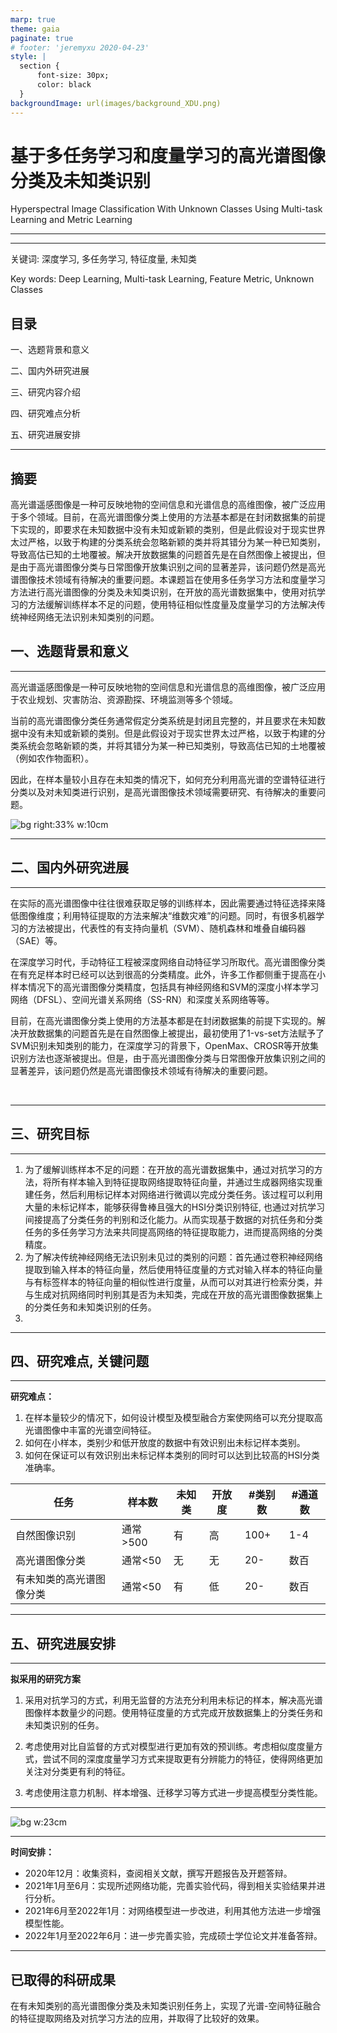 ```yaml
---
marp: true
theme: gaia
paginate: true
# footer: 'jeremyxu 2020-04-23'
style: |
  section {
      font-size: 30px;
      color: black
  }
backgroundImage: url(images/background_XDU.png)
---
```

<!-- 字体设置 -->
<!-- <style>
section {
  font-family: 'Times New Roman', serif !important;
}
</style> -->

<!-- <style>
section {
  font-family: 'Microsoft YaHei', 'Times'， 'SimHei', sans-serif;
}
</style> -->

<style>
section {
  font-family: 'Microsoft YaHei', 'Times', sans-serif;
}
</style>

<!-- 
_backgroundImage: url(https://cdn.jsdelivr.net/gh/sunqinghu/PicRepo/img/2020/background_head.png)
_class: lead
_paginate: false -->

<style scoped>
section {
    font-size: 30px;
}
</style>
# 基于多任务学习和度量学习的高光谱图像分类及未知类识别

<!--基于度量学习和GAN的有未知类别的高光谱图像分类-->

<!--基于多任务学习和度量学习的现实世界中的高光谱图像分类-->

Hyperspectral Image Classification With Unknown Classes Using Multi-task Learning and Metric Learning

<!--Few-Shot Hyperspectral Image Classification With Unknown Classes Using Multitask Deep Learning-->

---
<!-- _class: lead 
_paginate: false -->

<style scoped>
section {
    text-align: left;
    font-size: 35px;
}
</style>
---

关键词: 深度学习, 多任务学习, 特征度量, 未知类

Key words: Deep Learning, Multi-task Learning,  Feature Metric, Unknown Classes

## 目录

 一、选题背景和意义

 二、国内外研究进展

 三、研究内容介绍

 四、研究难点分析

 五、研究进展安排

---
<!-- 
_class: lead gaia
_paginate: false
_color: black -->

<style scoped>
section {
    font-size: 30px;
}
</style>
## 摘要

高光谱遥感图像是一种可反映地物的空间信息和光谱信息的高维图像，被广泛应用于多个领域。目前，在高光谱图像分类上使用的方法基本都是在封闭数据集的前提下实现的，即要求在未知数据中没有未知或新颖的类别，但是此假设对于现实世界太过严格，以致于构建的分类系统会忽略新颖的类并将其错分为某一种已知类别，导致高估已知的土地覆被。解决开放数据集的问题首先是在自然图像上被提出，但是由于高光谱图像分类与日常图像开放集识别之间的显著差异，该问题仍然是高光谱图像技术领域有待解决的重要问题。本课题旨在使用多任务学习方法和度量学习方法进行高光谱图像的分类及未知类识别，在开放的高光谱数据集中，使用对抗学习的方法缓解训练样本不足的问题，使用特征相似性度量及度量学习的方法解决传统神经网络无法识别未知类别的问题。



## 一、选题背景和意义

------

高光谱遥感图像是一种可反映地物的空间信息和光谱信息的高维图像，被广泛应用于农业规划、灾害防治、资源勘探、环境监测等多个领域。

当前的高光谱图像分类任务通常假定分类系统是封闭且完整的，并且要求在未知数据中没有未知或新颖的类别。但是此假设对于现实世界太过严格，以致于构建的分类系统会忽略新颖的类，并将其错分为某一种已知类别，导致高估已知的土地覆被（例如农作物面积）。

因此，在样本量较小且存在未知类的情况下，如何充分利用高光谱的空谱特征进行分类以及对未知类进行识别，是高光谱图像技术领域需要研究、有待解决的重要问题。

![bg right:33% w:10cm](https://cdn.jsdelivr.net/gh/sunqinghu/PicRepo/img/2020/Going_hyperspectral_pillars.jpg)

------

<!-- 
_class: lead gaia
_paginate: false
_color: black -->

<style scoped>
section {
    font-size: 30px;
}
</style>

##  二、国内外研究进展

------

在实际的高光谱图像中往往很难获取足够的训练样本，因此需要通过特征选择来降低图像维度；利用特征提取的方法来解决“维数灾难”的问题。同时，有很多机器学习的方法被提出，代表性的有支持向量机（SVM）、随机森林和堆叠自编码器（SAE）等。

在深度学习时代，手动特征工程被深度网络自动特征学习所取代。高光谱图像分类在有充足样本时已经可以达到很高的分类精度。此外，许多工作都侧重于提高在小样本情况下的高光谱图像分类精度，包括具有神经网络和SVM的深度小样本学习网络（DFSL）、空间光谱关系网络（SS-RN）和深度关系网络等等。

目前，在高光谱图像分类上使用的方法基本都是在封闭数据集的前提下实现的。解决开放数据集的问题首先是在自然图像上被提出，最初使用了1-vs-set方法赋予了SVM识别未知类别的能力，在深度学习的背景下，OpenMax、CROSR等开放集识别方法也逐渐被提出。但是，由于高光谱图像分类与日常图像开放集识别之间的显著差异，该问题仍然是高光谱图像技术领域有待解决的重要问题。

​	<!--但是，此高精度是在未见过的数据中没有未知类的假设下实现的。但是如果未知或新颖的类的存在将导致误报，从而降低模型的精度。如果许多属于未知类的实例被归类为已知类，则该已知类的数量将在很大程度上被高估。不幸的是，在现实世界中，很难定义所有潜在的类。如前所述，由于预算限制，基于实地调查的样本收集只能涵盖研究区域的一小部分。因此，在收集的样本上训练的机器学习模型可能会面临某些实例（未知），这些实例无法归类为已知类之一--> 

<!--如3D-CNN、残差网络（ResNet）、Zhong等人提出的空谱结合的残差网络（SSRN）和Song等人提出的深度特征融合网络（DFFN）等等。他们选择邻域块作为输入，充分结合高光谱图像中的空间信息和光谱信息。-->

<!--机器学习中所有测试数据都已知这一假设称为封闭世界或封闭集。在封闭世界中，给定一个无法归类为已知类之一的未知实例，模型最终将为未知实例分配一个已知类标签，因为它无法将其标识为未知实例。在这种情况下，如果使用模型来绘制某些作物类型的地图，则不可避免地高估其面积，从而高估粮食供应总量-->

<!--机器需要从已知类中分辨未知类,这对于许多算法来说是不可能的，因为它们假设是一个封闭的世界环境。例如，深度神经网络受 SoftMax 函数的限制，该函数将输出概率限制为 1 的总和，并且每个概率在 0 到 1 之间。在这种情况下，必须为输入实例分配一个已知类。-->
<!--一个简单的解决方案是使用置信阈值，拒绝分类置信度较低的阈值。然而，低级的自信并不是未知事物的保证;相反，它是不确定的[46]。不确定实例可能是接近分类超平面边界的有价值的样本，用于主动学习，而不是未知 [48]。-->

------

<!-- 
_class: lead gaia
_paginate: false
_color: black -->

<style scoped>
section {
    font-size: 30px;
}
</style>

##  三、研究目标

------

1. 为了缓解训练样本不足的问题：在开放的高光谱数据集中，通过对抗学习的方法，将所有样本输入到特征提取网络提取特征向量，并通过生成器网络实现重建任务，然后利用标记样本对网络进行微调以完成分类任务。该过程可以利用大量的未标记样本，能够获得鲁棒且强大的HSI分类识别特征, 也通过对抗学习间接提高了分类任务的判别和泛化能力。从而实现基于数据的对抗任务和分类任务的多任务学习方法来共同提高网络的特征提取能力，进而提高网络的分类精度。
2. 为了解决传统神经网络无法识别未见过的类别的问题：首先通过卷积神经网络提取到输入样本的特征向量，然后使用特征度量的方式对输入样本的特征向量与有标签样本的特征向量的相似性进行度量，从而可以对其进行检索分类，并与生成对抗网络同时判别其是否为未知类，完成在开放的高光谱图像数据集上的分类任务和未知类识别的任务。
3. 

------

<!-- 
_class: lead gaia
_paginate: false
_color: black -->

<style scoped>
section {
    font-size: 30px;
}
</style>

##  四、研究难点, 关键问题

------

**研究难点：**

1. 在样本量较少的情况下，如何设计模型及模型融合方案使网络可以充分提取高光谱图像中丰富的光谱空间特征。
2. 如何在小样本，类别少和低开放度的数据中有效识别出未标记样本类别。
3. 如何在保证可以有效识别出未标记样本类别的同时可以达到比较高的HSI分类准确率。

| 任务                     | 样本数   | 未知类 | 开放度 | #类别数 | #通道数 |
| ------------------------ | -------- | ------ | ------ | ------- | ------- |
| 自然图像识别             | 通常>500 | 有     | 高     | 100+    | 1-4     |
| 高光谱图像分类           | 通常<50  | 无     | 无     | 20-     | 数百    |
| 有未知类的高光谱图像分类 | 通常<50  | 有     | 低     | 20-     | 数百    |

<!--如表所示，由于高光谱图像分类与日常图像开放集识别之间的三个显着差异（），很难直接使用开放集技术开发用于高光谱图像分类中的日常图像识别-->

------

<!-- 
_class: lead gaia
_paginate: false
_color: black -->

<style scoped>
section {
    font-size: 30px;
}
</style>

##  五、研究进展安排

------
**拟采用的研究方案**

1. 采用对抗学习的方式，利用无监督的方法充分利用未标记的样本，解决高光谱图像样本数量少的问题。使用特征度量的方式完成开放数据集上的分类任务和未知类识别的任务。

2. 考虑使用对比自监督的方式对模型进行更加有效的预训练。考虑相似度度量方式，尝试不同的深度度量学习方式来提取更有分辨能力的特征，使得网络更加关注对分类更有利的特征。

3. 考虑使用注意力机制、样本增强、迁移学习等方式进一步提高模型分类性能。
   
------
![bg w:23cm](https://cdn.jsdelivr.net/gh/sunqinghu/PicRepo/img/2020/image-20201223171723403.png)

---

**时间安排：**

- 2020年12月：收集资料，查阅相关文献，撰写开题报告及开题答辩。 
- 2021年1月至6月：实现所述网络功能，完善实验代码，得到相关实验结果并进行分析。 
- 2021年6月至2022年1月：对网络模型进一步改进，利用其他方法进一步增强模型性能。
- 2022年1月至2022年6月：进一步完善实验，完成硕士学位论文并准备答辩。 

---

## 已取得的科研成果

在有未知类别的高光谱图像分类及未知类识别任务上，实现了光谱-空间特征融合的特征提取网络及对抗学习方法的应用，并取得了比较好的效果。